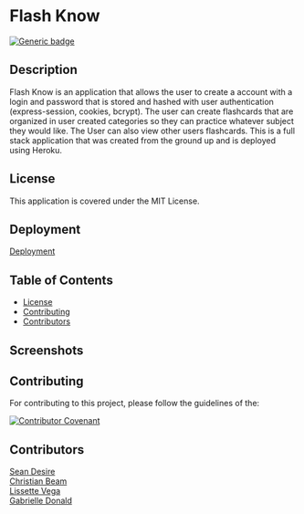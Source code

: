 # Flash Know
[![Generic badge](https://img.shields.io/badge/License-MIT-yellowgreen.svg)](https://shields.io/)

## Description
Flash Know is an application that allows the user to create a account with a login and password that is stored and hashed with user authentication (express-session, cookies, bcrypt). The user can create flashcards that are organized in user created categories so they can practice whatever subject they would like. The User can also view other users flashcards. This is a full stack application that was created from the ground up and is deployed using Heroku.

## License

This application is covered under the MIT License.

## Deployment
[Deployment](https://pacific-wave-45573.herokuapp.com/)

## Table of Contents

- [License](#license)
- [Contributing](#contributing)
- [Contributors](#contributors)

## Screenshots


## Contributing

For contributing to this project, please follow the guidelines of the:

[![Contributor Covenant](https://img.shields.io/badge/Contributor%20Covenant-2.1-4baaaa.svg)](https://www.contributor-covenant.org/version/2/1/code_of_conduct/)

## Contributors

[Sean Desire](https://github.com/sdesire) <br>
[Christian Beam](https://github.com/beamchristian) <br>
[Lissette Vega](https://github.com/lvega7) <br>
[Gabrielle Donald](https://github.com/gabriellenoelle)


